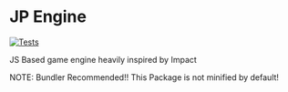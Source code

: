 # JP Engine

[![Tests](https://github.com/mobilex1122/hayvuh-engine/actions/workflows/tests.yml/badge.svg)](https://github.com/mobilex1122/hayvuh-engine/actions/workflows/tests.yml)

JS Based game engine heavily inspired by Impact


NOTE: Bundler Recommended!! This Package is not minified by default!


